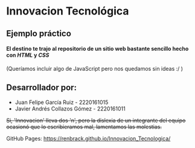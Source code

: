 # Innovacion Tecnológica
## Ejemplo práctico

#### El destino te trajo al repositorio de un sitio web bastante sencillo hecho con _HTML_ y _CSS_

(Queríamos incluir algo de JavaScript pero nos quedamos sin ideas :/ )

## Desarrollador por:
* Juan Felipe García Ruiz - 2220161015
* Javier Andrés Collazos Gómez - 2220161011

~~Si, 'Innovacion' lleva dos 'n', pero la dislexia de un integrante del equipo ocasionó que lo escribieramos mal, lamentamos las molestias.~~

GitHub Pages: https://renbrack.github.io/Innovacion_Tecnologica/


